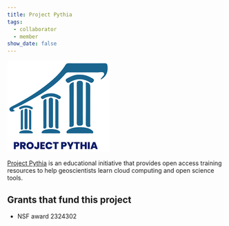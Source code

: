 ```yaml
---
title: Project Pythia
tags:
  - collaborator
  - member
show_date: false
---
```


![](featured.png)

[Project Pythia](https://projectpythia.org/) is an educational initiative that provides open access training resources to help geoscientists learn cloud computing and open science tools.

## Grants that fund this project

- NSF award 2324302
